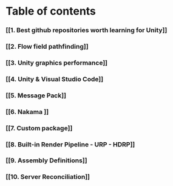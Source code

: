 # Table of contents

### [[1. Best github repositories worth learning for Unity]]

### [[2. Flow field pathfinding]]

### [[3. Unity graphics performance]]

### [[4. Unity & Visual Studio Code]]

### [[5. Message Pack]]

### [[6. Nakama ]]

### [[7. Custom package]]

### [[8. Built-in Render Pipeline - URP - HDRP]]

### [[9. Assembly Definitions]]

### [[10. Server Reconciliation]]